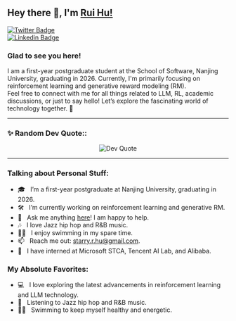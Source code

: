 ## Hey there 👋, I'm [Rui Hu!](https://github.com/Ryanhu2001/)

[![Twitter Badge](https://img.shields.io/badge/-Twitter-00acee?style=flat-square&logo=Twitter&logoColor=white)](https://x.com/HuJinBo_plus)  
[![Linkedin Badge](https://img.shields.io/badge/-LinkedIn-0e76a8?style=flat-square&logo=Linkedin&logoColor=white)](https://www.linkedin.com/in/ray-hu-3b02712a5/)

### Glad to see you here! 
I am a first-year postgraduate student at the School of Software, Nanjing University, graduating in 2026. Currently, I'm primarily focusing on reinforcement learning and generative reward modeling (RM).  
Feel free to connect with me for all things related to LLM, RL, academic discussions, or just to say hello! Let’s explore the fascinating world of technology together. 🌟

<hr>
<h3 align="left">✨ Random Dev Quote::</h3>
<p align="center">
  <img src="https://quotes-github-readme.vercel.app/api?type=horizontal&theme=dark" alt="Dev Quote" />
</p>
<hr>

### Talking about Personal Stuff:

- 🎓 &nbsp; I’m a first-year postgraduate at Nanjing University, graduating in 2026.
- 🛠 &nbsp; I’m currently working on reinforcement learning and generative RM.
- 💬 &nbsp; Ask me anything [here](https://github.com/Raynhu/Raynhu/issues/1)! I am happy to help.
- 🎶 &nbsp; I love Jazz hip hop and R&B music.
- 🏊‍♂️ &nbsp; I enjoy swimming in my spare time.
- 📫 &nbsp; Reach me out: starry.r.hu@gmail.com.
- 💼 &nbsp; I have interned at Microsoft STCA, Tencent AI Lab, and Alibaba.

### My Absolute Favorites:

- 💻 &nbsp; I love exploring the latest advancements in reinforcement learning and LLM technology.
- 🎵 &nbsp; Listening to Jazz hip hop and R&B music.
- 🏊‍♂️ &nbsp; Swimming to keep myself healthy and energetic.
